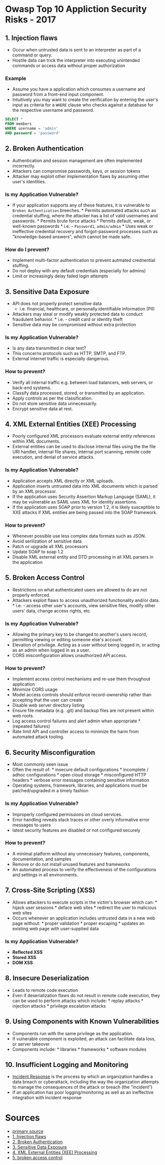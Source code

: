 # Owasp Top 10 Appliction Security Risks - 2017

## 1. Injection flaws
* Occur when untrusted data is sent to an interpreter as part of a
command or query.
* Hostile data can trick the interpreter into executing unintended
commands or access data without proper authorization


### Example
* Assume you have a application which consumes a username and password
from a front-end input component.
* Intuitively you may want to create the verification by entering the
user's input as criteria for a `WHERE` clause who checks against a
database for the respective username and password.

```SQL
SELECT *
FROM members
WHERE username = 'admin'
AND password = 'password'
```




## 2. Broken Authentication
* Authentication and session management are often implemented incorrectly.
* Attackers can compromise passwords, keys, or session tokens
* Attacker may exploit other implementation flaws by assuming other
user's identities.

### Is my Application Vulnerable?
* If your application supports any of these features, it is vulnerable
to `Broken Authentication` breeches.
        * Permits automated attacks such as credential stuffing, where the
attacker has a list of valid usernames and passwords.
        * Permits brute force attacks
        * Permits default, weak, or well-known passwords
                * i.e. - `Password1`, `admin/admin`
        * Uses weak or ineffective credential recovery and forgot-password
processes such as "knowledge-based answers", which cannot be made
safe.

### How do I prevent?
* Implement multi-factor authentication to prevent autmated
crednential stuffing.
* Do not deploy with any default credentials (especially for admins)
* Limit or increasingly delay failed login attempts





## 3. Sensitive Data Exposure
* API does not properly protect sensitive data
    * i.e. financial, healthcare, or personally identifiable information (PII)
* Attackers may steal or modify weakly protected data to conduct
fraudulent behavior.
        * i.e. - credit card or identity theft
* Sensitive data may be compromised without extra protection

### Is my Application Vulnerable?
* Is any data transmitted in clear text?
* This concerns protocols such as HTTP, SMTP, and FTP.
* External internet traffic is especially dangerous.

### How to prevent?
* Verify all internal traffic e.g. between load balancers, web
servers, or back-end systems.
* Classify data processed, stored, or transmitted by an application.
* Apply controls as per the classification.
* Do not store sensitive data unnecessarily.
* Encrypt sensitive data at rest.





## 4. XML External Entities (XEE) Processing
* Poorly configured XML processors evaluate external entity references
within XML documents.
* External entities can be used to disclose internal files using the
the file URI handler, internal file shares, internal port scanning,
remote code execution, and denial of service attacks.

### Is my Application Vulnerable?
* Application accepts XML directly or XML uploads.
* Application inserts untrusted data into XML documents which is
parsed by an XML processor.
* If the application uses Security Assertion Markup Language (SAML),
it may be vulnerable as SAML uses XML for identity assertions.
* If the application uses SOAP prior to version 1.2, it is likely
susceptible to XXE attacks if XML entities are being passed into the
SOAP framework.

### How to prevent?
* Whenever possible use less complex data formats such as JSON.
* Avoid serilization of sensitive data
* Patch or upgrade all XML processors
* Update SOAP to soap 1.2
* Disable XML external entity and DTD processing in all XML parsers in
the application





## 5. Broken Access Control

* Restrictions on what authenticated users are allowed to do are not
properly enforced.
* Attackers exploit flaws to access unauthorized functionality and/or data.
        * i.e. - access other user's accounts, view sensitive files, modify
other users' data, change access rights, etc.

### Is my Application Vulnerable?
* Allowing the primary key to be changed to another's users record,
permitting viewing or editing someone else's account.
* Elevation of privilege. Acting as a user without being logged in, or
acting as an admin when logged in as a user.
* CORS misconfiguration allows unauthorized API access.

### How to prevent?
* Implement access control mechanisms and re-use them throughout application
* Minimize CORS usage
* Model access controls should enforce record-ownership rather than
accepting that the user can create
* Disable web server directory listing
* Ensure file metadata (e.g. .git) and backup files are not present
within web roots.
* Log access control failures and alert admin when appropriate
        * (repeated failures)
* Rate limit API and controller access to minimize the harm from
automated attack tooling.




## 6. Security Misconfiguration
* Most commonly seen issue
* Often the result of:
       * insecure default configurations
       * incomplete / adhoc configurations
       * open cloud storage
       * misconfigured HTTP headers
       * verbose error messages containing sensitive information
* Operating systems, framework, libraries, and applications must be
patched/upgraded in a timely fashion

### Is my Application Vulnerable?
* Improperly configured permissions on cloud services.
* Error handling reveals stack traces or other overly informative
error messages to users
* latest security features are disabled or not configured securely

### How to prevent?
* A minimal platform without any unnecessary features, components,
documentation, and samples
* Remove or do not install unused features and frameworks
* An automated process to verify the effectiveness of the
configurations and settings in all environments.


## 7. Cross-Site Scripting (XSS)
* Allows attackers to execute scripts in the victim's browser which can:
        * hijack user sessions
        * deface web sites
        * redirect the user to malicious web sites
* Occurs whenever an application includes untrusted data in a new web
page without:
        * proper validation
        * proper escaping
        * updates an existing web page with user-supplied data
### Is my Application Vulnerable?
* **Reflected XSS**
* **Stored XSS**
* **DOM XSS**



## 8. Insecure Deserialization
* Leads to remote code execution
* Even if deserialization flaws do not result in remote code
execution, they can be used to perform attacks which include:
        * replay attacks
        * injection attacks
        * privilege escalation attacks





## 9. Using Components with Known Vulnerabilities
* Components run with the same privilege as the application.
* If vulnerable component is exploited, an attack can facilitate data
loss, or server takeover.
* Components include:
        * libraries
        * frameworks
        * software modules





## 10. Insufficient Logging and Monitoring
* [Incident Response](https://digitalguardian.com/blog/what-incident-response)
is the process by which an organization handles a data breach or
cyberattack, including the way the organization attempts to manage the
consequences of the attack or breach (the “incident”)
* If an application has poor logging/monitoring as well as an
ineffective integration with incident response





# Sources
* [primary source](https://www.owasp.org/index.php/Top_10-2017_Top_10)
* [1. Injection flaws]()
* [2. Broken Authentication]()
* [3. Sensitive Data
Exposure](https://www.owasp.org/index.php/Top_10-2017_A3-Sensitive_Data_Exposure)
* [4. XML External Entities (XEE)
Processing](https://www.owasp.org/index.php/XML_External_Entity_%28XXE%29_Processing)
* [5. broken access
control](https://www.owasp.org/index.php/Top_10-2017_A5-Broken_Access_Control)

